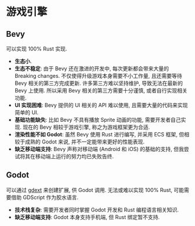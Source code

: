 # 游戏引擎

## Bevy

可以实现 100% Rust 实现.

- **生态小**.
- **生态不稳定**: 由于 Bevy 还在激进的开发中, 每次更新都会带来大量的 Breaking changes. 不仅使得升级游戏本身需要不小工作量, 且还需要等待 Bevy 相关的第三方完成更新. 许多第三方难以坚持维护, 导致无法在最新的 Bevy 上使用. 所以采用 Bevy 相关的第三方需要十分谨慎, 或者自行实现相关功能.
- **UI 实现困难**: Bevy 提供的 UI 相关的 API 难以使用, 且需要大量的代码来实现简单的 UI.
- **基础功能缺失**: 比如 Bevy 不具有播放 Sprite 动画的功能, 需要开发者自己实现. 现在的 Bevy 相较于游戏引擎, 称之为游戏框架更为合适.
- **渲染性能不如 Godot**: 虽然 Bevy 使用 Rust 进行编写, 并采用 ECS 框架, 但相较于成熟的 Godot 来说, 并不一定能带来更好的性能表现.
- **缺乏移动端支持**: Bevy 声称对移动端 (Android 和 iOS) 的基础的支持, 但我尝试将其在移动端上运行的努力均已失败告终.

## Godot

可以通过 [gdext] 来创建扩展, 供 Godot 调用. 无法或难以实现 100% Rust, 可能需要借助 GDScript 作为胶水语言.

- **技术栈复杂**: 需要开发者同时掌握 Godot 开发和 Rust 编程语言相关知识.
- **缺乏移动端支持**: Godot 本身支持手机端, 但 Rust 绑定暂不支持.

[gdext]: https://github.com/godot-rust/gdext
